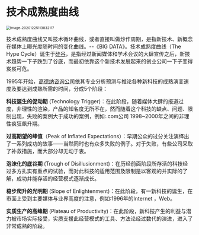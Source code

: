 # 技术成熟度曲线

<img src="https://typora-lancelot.oss-cn-beijing.aliyuncs.com/typora/20201225113834-96454.png" alt="image-20201225113832117" style="zoom: 67%;" />   

技术成熟度曲线又叫技术循环曲线，或者直接叫做炒作周期，是指新技术、新概念在媒体上曝光度随时间的变化曲线。--《BIG DATA》。技术成熟度曲线（The Hype Cycle）诞生于[硅谷](https://baike.baidu.com/item/硅谷/139194)，是指经过新闻媒体和学术会议的大肆宣传之后，新技术趋势一下子跌到了谷底，而最初依靠这个新技术发展起来的创业公司一下子变得岌岌可危。

1995年开始，[高德纳咨询公司](https://baike.baidu.com/item/高德纳咨询公司)依其专业分析预测与推论各种新科技的成熟演变速度及要达到成熟所需的时间，分成5个阶段：

**科技诞生的促动期** (Technology Trigger)：在此阶段，随着媒体大肆的报道过度，非理性的渲染，产品的知名度无所不在，然而随着这个科技的缺点、问题、限制出现，失败的案例大于成功的案例，例如:.com公司 1998~2000年之间的非理性疯狂飙升期。

**过高期望的峰值**（Peak of Inflated Expectations）：早期公众的过分关注演绎出了一系列成功的故事——当然同时也有众多失败的例子。对于失败，有些公司采取了补救措施，而大部分却无动于衷。

**泡沫化的底谷期** (Trough of Disillusionment)：在历经前面阶段所存活的科技经过多方扎实有重点的试验，而对此科技的适用范围及限制是以客观的并实际的了解，成功并能存活的经营模式逐渐成长。

**稳步爬升的光明期** (Slope of Enlightenment)：在此阶段，有一新科技的诞生，在市面上受到主要媒体与业界高度的注意，例如:1996年的Internet ，Web。

**实质生产的高峰期** (Plateau of Productivity)：在此阶段，新科技产生的利益与潜力被市场实际接受，实质支援此经营模式的工具、方法论经过数代的演进，进入了非常成熟的阶段。